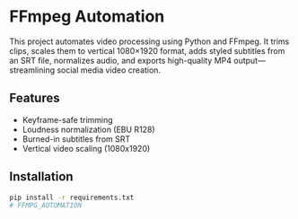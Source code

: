 # FFmpeg Automation

This project automates video processing using Python and FFmpeg. It trims clips, scales them to vertical 1080×1920 format, adds styled subtitles from an SRT file, normalizes audio, and exports high-quality MP4 output—streamlining social media video creation.

## Features
- Keyframe-safe trimming
- Loudness normalization (EBU R128)
- Burned-in subtitles from SRT
- Vertical video scaling (1080x1920)

## Installation
```bash
pip install -r requirements.txt
#   F F M P G _ A U T O M A T I O N  
 